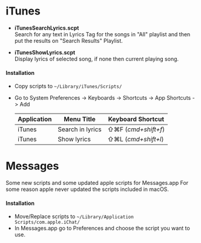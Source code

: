 # iTunes
* **iTunesSearchLyrics.scpt**  
Search for any text in Lyrics Tag for the songs in "All" playlist and then put the results on "Search Results" Playlist.

* **iTunesShowLyrics.scpt**  
Display lyrics of selected song, if none then current playing song.

#### Installation
- Copy scripts to `~/Library/iTunes/Scripts/`
- Go to System Preferences -> Keyboards -> Shortcuts -> App Shortcuts -> Add  

  Application | Menu Title | Keyboard Shortcut
  ---|---|---
  iTunes | Search in lyrics | ⇧⌘F (_cmd+shift+f_)
  iTunes | Show lyrics | ⇧⌘L (_cmd+shift+l_)

# Messages
Some new scripts and some updated apple scripts for Messages.app For some reason apple never updated the scripts included in macOS.

#### Installation
- Move/Replace scripts to `~/Library/Application Scripts/com.apple.iChat/`
- In Messages.app go to Preferences and choose the script you want to use.
